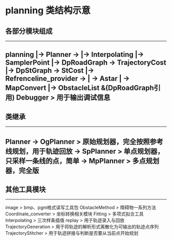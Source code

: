 # planning 类结构示意

## 各部分模块组成
-------------------------------------------------------------
planning |-> Planner          -> |-> Interpolating
                                 |-> SamplerPoint
                                 |-> DpRoadGraph    -> TrajectoryCost
                                 |-> DpStGraph      -> StCost
         |-> Refrenceline_provider -> | -> Astar
                                      | -> MapConvert
         |-> ObstacleList &(DpRoadGraph引用)
Debugger > 用于输出调试信息
-------------------------------------------------------------
## 类继承
-------------------------------------------------------------
Planner -> OgPlanner > 原始规划器，完全按照参考线规划，用于轨迹回放
        -> SpPlanner > 单点规划器，只采样一条线的点，简单
        -> MpPlanner > 多点规划器，完全版
-------------------------------------------------------------
## 其他工具模块
-------------------------------------------------------------
image > bmp、pgm格式读写工具包
ObstacleMethod > 障碍物一系列方法
Coordinate_converter > 坐标转换相关模块
Fitting > 多项式拟合工具
Interpolating > 三次样条插值
replay > 用于轨迹录入与回放
TrajectoryGeneration > 用于将轨迹的解析形式离散化为可输出的轨迹点序列
TrajectoryStitcher > 用于轨迹拼接与判断是否要从当前点开始规划